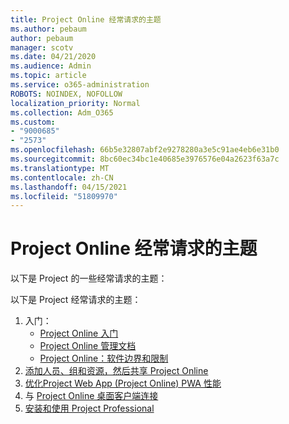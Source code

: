 ```yaml
---
title: Project Online 经常请求的主题
ms.author: pebaum
author: pebaum
manager: scotv
ms.date: 04/21/2020
ms.audience: Admin
ms.topic: article
ms.service: o365-administration
ROBOTS: NOINDEX, NOFOLLOW
localization_priority: Normal
ms.collection: Adm_O365
ms.custom:
- "9000685"
- "2573"
ms.openlocfilehash: 66b5e32807abf2e9278280a3e5c91ae4eb6e31b0
ms.sourcegitcommit: 8bc60ec34bc1e40685e3976576e04a2623f63a7c
ms.translationtype: MT
ms.contentlocale: zh-CN
ms.lasthandoff: 04/15/2021
ms.locfileid: "51809970"
---
```

# <a name="project-online-frequently-requested-topics"></a>Project Online 经常请求的主题

以下是 Project 的一些经常请求的主题：

以下是 Project 经常请求的主题：
1.  入门： 
    -   [Project Online 入门](https://docs.microsoft.com/projectonline/get-started-with-project-online) 
    -   [Project Online 管理文档](https://docs.microsoft.com/projectonline/project-online) 
    -   [Project Online：软件边界和限制](https://docs.microsoft.com/ProjectOnline/project-online-software-boundaries-and-limits) 
2.  [添加人员、组和资源，然后共享 Project Online](https://docs.microsoft.com/projectonline/step-2-add-people-to-project-online) 
3.  [优化Project Web App (Project Online) PWA 性能](https://docs.microsoft.com/projectonline/tune-project-online-performance)
4.  与 [Project Online 桌面客户端连接](https://docs.microsoft.com/projectonline/connect-to-project-online-with-the-project-online-desktop-client) 
5.  [安装和使用 Project Professional](https://support.office.com/article/install-project-7059249b-d9fe-4d61-ab96-5c5bf435f281) 
